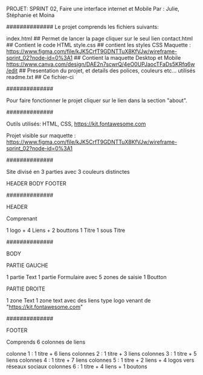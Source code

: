 PROJET: SPRINT 02, Faire une interface internet et Mobile 
Par : Julie, Stéphanie et Moina 

##############
Le projet comprends les fichiers suivants:

index.html      ## Permet de lancer la page cliquer sur le seul lien
contact.html    ## Contient le code HTML
style.css       ## contient les styles CSS
Maquette : https://www.figma.com/file/kJK5CrfT9GDNTTuX8KfVJw/wireframe-sprint_02?node-id=0%3A1       ## Contient la maquette Desktop et Mobile
https://www.canva.com/design/DAE2n7scwrQ/4eO0UPJaocTFaDs5KRfq6w/edit                                 ## Presentation du projet, et details des polices, couleurs etc... utilisés
readme.txt      ## Ce fichier-ci

##############

Pour faire fonctionner le projet cliquer sur le lien dans la section "about".

##############

Outils utilisés: HTML, CSS, https://kit.fontawesome.com

Projet visible sur maquette :
https://www.figma.com/file/kJK5CrfT9GDNTTuX8KfVJw/wireframe-sprint_02?node-id=0%3A1

##############

Site divisé en 3 parties avec 3 couleurs distinctes

HEADER
BODY
FOOTER

##############

HEADER

Comprenant 

1 logo + 4 Liens + 2 bouttons
1 Titre
1 sous Titre

##############

BODY

PARTIE GAUCHE

1 partie Text
1 partie Formulaire avec 5 zones de saisie
1 Boutton


PARTIE DROITE 

1 zone Text
1 zone text avec des liens type logo venant de "https://kit.fontawesome.com"

##############

FOOTER 

Comprends 6 colonnes de liens

colonne 1 :   1 titre + 6 liens
colonnes 2 :  1 titre + 3 liens
colonnes 3 :  1 titre + 5 liens
colonnes 4 :  1 titre + 7 liens
colonnes 5 :  1 titre + 2 liens + 4 logos vers réseaux sociaux
colonnes 6 :  1 titre + 4 liens + 1 boutons

